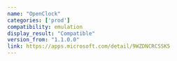 ```yaml
---
name: "OpenClock"
categories: ['prod']
compatibility: emulation
display_result: "Compatible"
version_from: "1.1.0.0"
link: https://apps.microsoft.com/detail/9WZDNCRCSSK5
---
```

